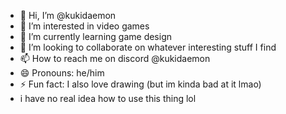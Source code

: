 - 👋 Hi, I’m @kukidaemon
- 👀 I’m interested in video games
- 🌱 I’m currently learning game design
- 💞️ I’m looking to collaborate on whatever interesting stuff I find
- 📫 How to reach me on discord @kukidaemon
- 😄 Pronouns: he/him
- ⚡ Fun fact: I also love drawing (but im kinda bad at it lmao)
- i have no real idea how to use this thing lol
<!---
kukidaemon/kukidaemon is a ✨ special ✨ repository because its `README.md` (this file) appears on your GitHub profile.
You can click the Preview link to take a look at your changes.
--->
